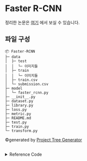 # Faster R-CNN
정리한 논문은 [여기](https://taki0412.notion.site/Faster-R-CNN-Towards-Real-Time-Object-Detection-with-Region-Proposal-Networks-a2d5cc8d8f224767b27fc1cc6cd6aa04) 에서 보실 수 있습니다.

## 파일 구성
```
📦 Faster-RCNN
├─ data
│  ├─ test
│  │  └─ 이미지들
│  ├─ train
│  │  └─ 이미지들
│  ├─ train.csv
│  └─ submission.csv
├─ model
│  └─ faster_rcnn.py
├─ __init__.py
├─ dataset.py
├─ library.py
├─ loss.py
├─ metric.py
├─ README.md
├─ test.py
├─ train.py
└─ transform.py
```
©generated by [Project Tree Generator](https://woochanleee.github.io/project-tree-generator) <br></br>

<details close>
<summary>Reference Code</summary>

[chenyuntc님 코드](https://github.com/chenyuntc/simple-faster-rcnn-pytorch), [shkim960520님 코드](https://github.com/shkim960520/faster-rcnn-for-studying)

</details>